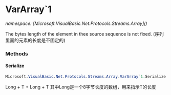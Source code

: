 ﻿# VarArray`1
_namespace: [Microsoft.VisualBasic.Net.Protocols.Streams.Array](<a href="#" onClick="load('/docs/Microsoft.VisualBasic.Net.Protocols.Streams.Array/index.md')"></a>)_

The bytes length of the element in thee source sequence is not fixed.
 (序列里面的元素的长度是不固定的)



### Methods

#### Serialize
```csharp
Microsoft.VisualBasic.Net.Protocols.Streams.Array.VarArray`1.Serialize
```
Long + T + Long + T
 其中Long是一个8字节长度的数组，用来指示T的长度


